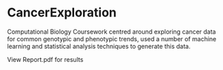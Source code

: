 # CancerExploration
Computational Biology Coursework centred around exploring cancer data for common genotypic and phenotypic trends, used a number of machine learning and statistical analysis techniques to generate this data.

View Report.pdf for results

